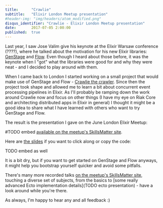 ```yaml
---
title:      "Crawlie"
subtitle:   "Elixir London Meetup presentation"
#header-img: "img/headers/atom_modified.png"
disqus_identifier: "Crawlie - Elixir London Meetup presentation"
date:       2017-07-05 2:00:00
published:  true
---
```


Last year, I saw Jose Valim give his keynote at the Elixir Warsaw conference (????), where he talked about
the motivation for his new Elixir libraries: [GenStage](TODO) and [Flow](TODO). 
Even though I heard about those before, it was the keynote when I "got" what the libraries were good for 
and why they were neat - and I decided to play around with them.

When I came back to London I started working on a small project that would make use of GenStage and Flow - [Crawlie the crawler](https://github.com/nietaki/crawlie). Since then the project took shape and allowed me to learn a bit about concurrent event processing pipelines in Elixir. As I'll probably be ramping down the work around Crawlie now and focus on other things (I have my eye on Riak Core and architecting distributed apps in Elixir in general) I thought it might be a good idea to share what I have learned with others who want to try GenStage and Flow.

The result is the presentation I gave on the June London Elixir Meetup:

#TODO embed
[available on the meetup's SkillsMatter site](https://skillsmatter.com/skillscasts/10497-crawlie-lessons-learned-about-genstage-and-flow). 

Here are [the slides](http://slides.com/nietaki/crawlie) if you want to click along or copy the code:

TODO embed as well

<!--more-->

It is a bit dry, but if you want to get started on GenStage and Flow anyways, it might help you bootstrap yourself quicker and avoid some pitfalls.

There's many more recorded talks [on the meetup's SkillsMatter site](), touching a diverse set of subjects, from the basics to [some really advanced Ecto implementation details](TODO ecto presentation) - have a look around while you're there.

As always, I'm happy to hear any and all feedback :)
